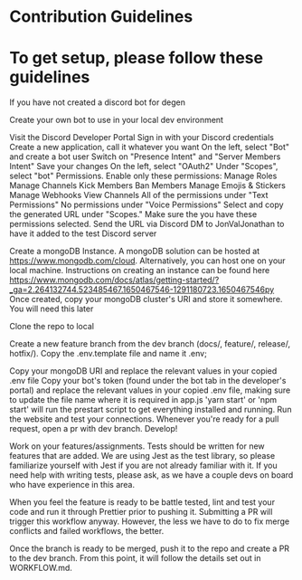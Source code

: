 # Contribution Guidelines

<h1>To get setup, please follow these guidelines</h1>

If you have not created a discord bot for degen

Create your own bot to use in your local dev environment

Visit the Discord Developer Portal
Sign in with your Discord credentials
Create a new application, call it whatever you want
On the left, select "Bot" and create a bot user
Switch on "Presence Intent" and "Server Members Intent"
Save your changes
On the left, select "OAuth2"
Under "Scopes", select "bot"
Permissions. Enable only these permissions:
Manage Roles
Manage Channels
Kick Members
Ban Members
Manage Emojis & Stickers
Manage Webhooks
View Channels
All of the permissions under "Text Permissions"
No permissions under "Voice Permissions"
Select and copy the generated URL under "Scopes." Make sure the you have these permissions selected.
Send the URL via Discord DM to JonValJonathan to have it added to the test Discord server

Create a mongoDB Instance.
A mongoDB solution can be hosted at https://www.mongodb.com/cloud. Alternatively, you can host one on your local machine. Instructions on creating an instance can be found here https://www.mongodb.com/docs/atlas/getting-started/?_ga=2.264132744.523485467.1650467546-1291180723.1650467546py
Once created, copy your mongoDB cluster's URI and store it somewhere. You will need this later

Clone the repo to local

Create a new feature branch from the dev branch (docs/<name>, feature/<name>, release/<name>, hotfix/<name>).
Copy the .env.template file and name it .env;

Copy your mongoDB URI and replace the relevant values in your copied .env file
Copy your bot's token (found under the bot tab in the developer's portal) and replace the relevant values in your copied .env file, making sure to update the file name where it is required in app.js
'yarn start' or 'npm start' will run the prestart script to get everything installed and running.
Run the website and test your connections.
Whenever you're ready for a pull request, open a pr with dev branch.
Develop!

Work on your features/assignments. Tests should be written for new features that are added. We are using Jest as the test library, so please familiarize yourself with Jest if you are not already familiar with it. If you need help with writing tests, please ask, as we have a couple devs on board who have experience in this area.

When you feel the feature is ready to be battle tested, lint and test your code and run it through Prettier prior to pushing it. Submitting a PR will trigger this workflow anyway. However, the less we have to do to fix merge conflicts and failed workflows, the better.

Once the branch is ready to be merged, push it to the repo and create a PR to the dev branch. From this point, it will follow the details set out in WORKFLOW.md.
